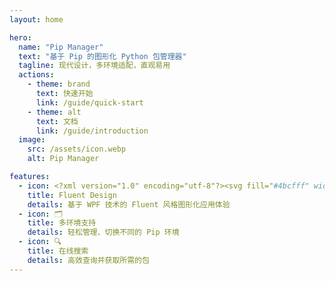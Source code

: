 ```yaml
---
layout: home

hero:
  name: "Pip Manager"
  text: "基于 Pip 的图形化 Python 包管理器"
  tagline: 现代设计，多环境适配，直观易用
  actions:
    - theme: brand
      text: 快速开始
      link: /guide/quick-start
    - theme: alt
      text: 文档
      link: /guide/introduction
  image:
    src: /assets/icon.webp
    alt: Pip Manager

features:
  - icon: <?xml version="1.0" encoding="utf-8"?><svg fill="#4bcfff" width="30" height="30" viewBox="0 0 32 32" version="1.1" xmlns="http://www.w3.org/2000/svg"><title>windows</title><path d="M14.687 16.75h16.309v14.246l-16.12-2.251zM1.004 16.75h12.184v11.81l-12.184-1.69zM14.687 3.44l16.309-2.436v14.246h-16.309zM1.004 5.314l12.184-1.686v11.81h-12.184z"></path></svg>
    title: Fluent Design
    details: 基于 WPF 技术的 Fluent 风格图形化应用体验
  - icon: 🗂
    title: 多环境支持
    details: 轻松管理、切换不同的 Pip 环境
  - icon: 🔍
    title: 在线搜索
    details: 高效查询并获取所需的包
---
```


<style>
:root {
  --vp-home-hero-name-color: transparent;
  --vp-home-hero-name-background: -webkit-linear-gradient(120deg, #46ba86 30%, #41d1ff);
}

@media (min-width: 640px) {
  :root {
    --vp-home-hero-image-filter: blur(56px);
  }
}

@media (min-width: 960px) {
  :root {
    --vp-home-hero-image-filter: blur(68px);
  }
}
</style>